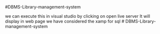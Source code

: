 #DBMS-Library-management-system

we can execute this in visual studio by clicking on open live server 
It will display in web page 
we have considered the xamp for sql # DBMS-Library-management-system
